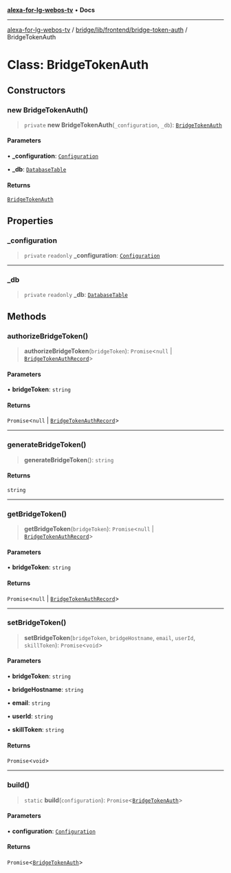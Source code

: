 [**alexa-for-lg-webos-tv**](../../../../../README.md) • **Docs**

***

[alexa-for-lg-webos-tv](../../../../../modules.md) / [bridge/lib/frontend/bridge-token-auth](../README.md) / BridgeTokenAuth

# Class: BridgeTokenAuth

## Constructors

### new BridgeTokenAuth()

> `private` **new BridgeTokenAuth**(`_configuration`, `_db`): [`BridgeTokenAuth`](BridgeTokenAuth.md)

#### Parameters

• **\_configuration**: [`Configuration`](../../../configuration/classes/Configuration.md)

• **\_db**: [`DatabaseTable`](../../../database/classes/DatabaseTable.md)

#### Returns

[`BridgeTokenAuth`](BridgeTokenAuth.md)

## Properties

### \_configuration

> `private` `readonly` **\_configuration**: [`Configuration`](../../../configuration/classes/Configuration.md)

***

### \_db

> `private` `readonly` **\_db**: [`DatabaseTable`](../../../database/classes/DatabaseTable.md)

## Methods

### authorizeBridgeToken()

> **authorizeBridgeToken**(`bridgeToken`): `Promise`\<`null` \| [`BridgeTokenAuthRecord`](../interfaces/BridgeTokenAuthRecord.md)\>

#### Parameters

• **bridgeToken**: `string`

#### Returns

`Promise`\<`null` \| [`BridgeTokenAuthRecord`](../interfaces/BridgeTokenAuthRecord.md)\>

***

### generateBridgeToken()

> **generateBridgeToken**(): `string`

#### Returns

`string`

***

### getBridgeToken()

> **getBridgeToken**(`bridgeToken`): `Promise`\<`null` \| [`BridgeTokenAuthRecord`](../interfaces/BridgeTokenAuthRecord.md)\>

#### Parameters

• **bridgeToken**: `string`

#### Returns

`Promise`\<`null` \| [`BridgeTokenAuthRecord`](../interfaces/BridgeTokenAuthRecord.md)\>

***

### setBridgeToken()

> **setBridgeToken**(`bridgeToken`, `bridgeHostname`, `email`, `userId`, `skillToken`): `Promise`\<`void`\>

#### Parameters

• **bridgeToken**: `string`

• **bridgeHostname**: `string`

• **email**: `string`

• **userId**: `string`

• **skillToken**: `string`

#### Returns

`Promise`\<`void`\>

***

### build()

> `static` **build**(`configuration`): `Promise`\<[`BridgeTokenAuth`](BridgeTokenAuth.md)\>

#### Parameters

• **configuration**: [`Configuration`](../../../configuration/classes/Configuration.md)

#### Returns

`Promise`\<[`BridgeTokenAuth`](BridgeTokenAuth.md)\>
